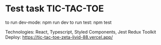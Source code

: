 # Test task TIC-TAC-TOE

to run dev-mode: npm run dev
to run test: npm test

Technologies: React, Typescript, Styled Components, Jest Redux Toolkit
Deploy: https://tic-tac-toe-zeta-livid-88.vercel.app/